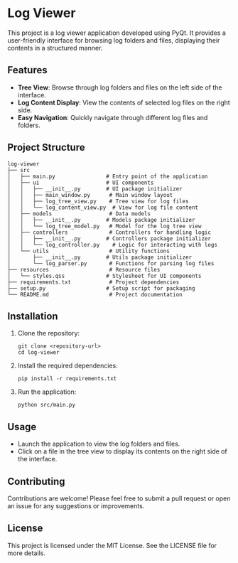 # Log Viewer

This project is a log viewer application developed using PyQt. It provides a user-friendly interface for browsing log folders and files, displaying their contents in a structured manner.

## Features

- **Tree View**: Browse through log folders and files on the left side of the interface.
- **Log Content Display**: View the contents of selected log files on the right side.
- **Easy Navigation**: Quickly navigate through different log files and folders.

## Project Structure

```
log-viewer
├── src
│   ├── main.py                # Entry point of the application
│   ├── ui                     # UI components
│   │   ├── __init__.py        # UI package initializer
│   │   ├── main_window.py      # Main window layout
│   │   ├── log_tree_view.py    # Tree view for log files
│   │   └── log_content_view.py  # View for log file content
│   ├── models                  # Data models
│   │   ├── __init__.py        # Models package initializer
│   │   └── log_tree_model.py   # Model for the log tree view
│   ├── controllers             # Controllers for handling logic
│   │   ├── __init__.py        # Controllers package initializer
│   │   └── log_controller.py    # Logic for interacting with logs
│   └── utils                   # Utility functions
│       ├── __init__.py        # Utils package initializer
│       └── log_parser.py       # Functions for parsing log files
├── resources                   # Resource files
│   └── styles.qss             # Stylesheet for UI components
├── requirements.txt            # Project dependencies
├── setup.py                   # Setup script for packaging
└── README.md                   # Project documentation
```

## Installation

1. Clone the repository:
   ```
   git clone <repository-url>
   cd log-viewer
   ```

2. Install the required dependencies:
   ```
   pip install -r requirements.txt
   ```

3. Run the application:
   ```
   python src/main.py
   ```

## Usage

- Launch the application to view the log folders and files.
- Click on a file in the tree view to display its contents on the right side of the interface.

## Contributing

Contributions are welcome! Please feel free to submit a pull request or open an issue for any suggestions or improvements.

## License

This project is licensed under the MIT License. See the LICENSE file for more details.